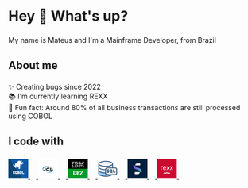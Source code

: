 <h1 align="left">Hey 👋 What's up?</h1>

###

<p align="left">My name is Mateus and I'm a Mainframe Developer, from Brazil</p>

###

<h2 align="left">About me</h2>

###

<p align="left">✨ Creating bugs since 2022<br>📚 I'm currently learning REXX<br>🎲 Fun fact: Around 80% of all business transactions are still processed using COBOL</p>

###

<h2 align="left">I code with</h2>

###

<div align="left">
  <a href="https://www.exemplo.com">
  <img src="/Devicons/COBOL.jpg" height="40" alt="COBOL logo"  />
  <img width="12" />
  </a>
  <a href="https://www.exemplo.com">
  <img src="/Devicons/JCL.png" height="40" alt="Job Control Language (JCL) logo"  />
  <img width="12" />
  </a>
  <a href="https://www.exemplo.com">
  <img src="/Devicons/DB2.png" height="40" alt="IBM DB2 logo"  />
  <img width="12" />
  </a>
  <a href="https://www.exemplo.com">
  <img src="/Devicons/SQL.png" height="40" alt="SQL logo"  />
  <img width="12" />
  </a>
  <a href="https://www.exemplo.com">
  <img src="/Devicons/NAT.jpg" height="40" alt="Natural Software AG logo"  />
  <img width="12" />
  </a>
  <a href="https://www.exemplo.com">
  <img src="/Devicons/REXX.png" height="40" alt="REXX logo"  />
  <img width="12" />
  </a>
</div>

###
